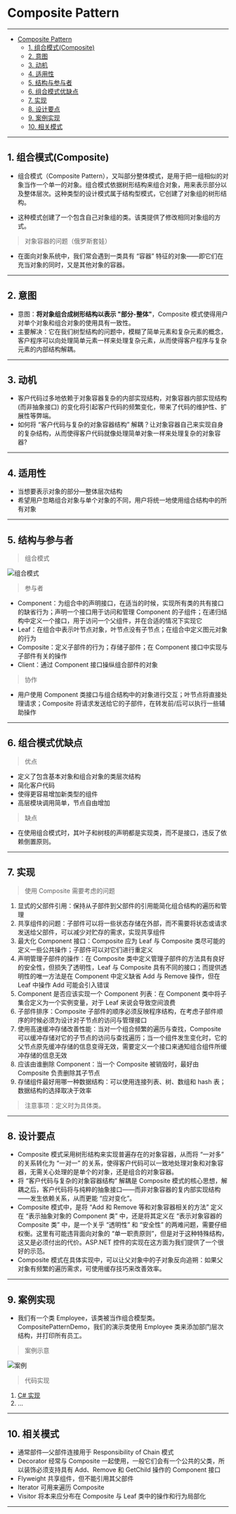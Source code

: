 # Composite Pattern

---

- [Composite Pattern](#composite-pattern)
	- [1. 组合模式(Composite)](#1-组合模式composite)
	- [2. 意图](#2-意图)
	- [3. 动机](#3-动机)
	- [4. 适用性](#4-适用性)
	- [5. 结构与参与者](#5-结构与参与者)
	- [6. 组合模式优缺点](#6-组合模式优缺点)
	- [7. 实现](#7-实现)
	- [8. 设计要点](#8-设计要点)
	- [9. 案例实现](#9-案例实现)
	- [10. 相关模式](#10-相关模式)

---
## 1. 组合模式(Composite)

- 组合模式（Composite Pattern），又叫部分整体模式，是用于把一组相似的对象当作一个单一的对象。组合模式依据树形结构来组合对象，用来表示部分以及整体层次。这种类型的设计模式属于结构型模式，它创建了对象组的树形结构。

- 这种模式创建了一个包含自己对象组的类。该类提供了修改相同对象组的方式。

> 对象容器的问题（俄罗斯套娃）

- 在面向对象系统中，我们常会遇到一类具有 “容器” 特征的对象——即它们在充当对象的同时，又是其他对象的容器。

---
## 2. 意图

- 意图：**将对象组合成树形结构以表示 "部分-整体"**，Composite 模式使得用户对单个对象和组合对象的使用具有一致性。
- 主要解决：它在我们树型结构的问题中，模糊了简单元素和复杂元素的概念，客户程序可以向处理简单元素一样来处理复杂元素，从而使得客户程序与复杂元素的内部结构解耦。

---
## 3. 动机

- 客户代码过多地依赖于对象容器复杂的内部实现结构，对象容器内部实现结构 (而非抽象接口) 的变化将引起客户代码的频繁变化，带来了代码的维护性、扩展性等弊端。
- 如何将 “客户代码与复杂的对象容器结构” 解耦？让对象容器自己来实现自身的复杂结构，从而使得客户代码就像处理简单对象一样来处理复杂的对象容器?

---
## 4. 适用性

- 当想要表示对象的部分—整体层次结构
- 希望用户忽略组合对象与单个对象的不同，用户将统一地使用组合结构中的所有对象

---
## 5. 结构与参与者

> 组合模式

  ![组合模式](img/组合模式设计.png)

> 参与者

- Component：为组合中的声明接口，在适当的时候，实现所有类的共有接口的缺省行为；声明一个接口用于访问和管理 Component 的子组件；在递归结构中定义一个接口，用于访问一个父组件，并在合适的情况下实现它
- Leaf：在组合中表示叶节点对象，叶节点没有子节点；在组合中定义图元对象的行为
- Composite：定义子部件的行为；存储子部件；在 Component 接口中实现与子部件有关的操作
- Client：通过 Component 接口操纵组合部件的对象 

> 协作

- 用户使用 Component 类接口与组合结构中的对象进行交互；叶节点将直接处理请求；Composite 将请求发送给它的子部件，在转发前/后可以执行一些辅助操作

---
## 6. 组合模式优缺点

> 优点

- 定义了包含基本对象和组合对象的类层次结构
- 简化客户代码
- 使得更容易增加新类型的组件
- 高层模块调用简单，节点自由增加

> 缺点
 
- 在使用组合模式时，其叶子和树枝的声明都是实现类，而不是接口，违反了依赖倒置原则。

---
## 7. 实现

> 使用 Composite 需要考虑的问题

1. 显式的父部件引用：保持从子部件到父部件的引用能简化组合结构的遍历和管理
2. 共享组件的问题：子部件可以将一些状态存储在外部，而不需要将状态或请求发送给父部件，可以减少对贮存的需求，实现共享组件
3. 最大化 Component 接口：Composite 应为 Leaf 与 Composite 类尽可能的定义一些公共操作；子部件可以对它们进行重定义
4. 声明管理子部件的操作：在 Composite 类中定义管理子部件的方法具有良好的安全性，但损失了透明性，Leaf 与 Composite 具有不同的接口；而提供透明性的唯一方法是在 Component 中定义缺省 Add 与 Remove 操作，但在 Leaf 中操作 Add 可能会引入错误
5. Component 是否应该实现一个 Component 列表：在 Component 类中将子集合定义为一个实例变量，对于 Leaf 来说会导致空间浪费
6. 子部件排序：Composite 子部件的顺序必须反映程序结构，在考虑子部件顺序的时候必须为设计对子节点的访问与管理接口
7. 使用高速缓冲存储改善性能：当对一个组合频繁的遍历与查找，Composite 可以缓冲存储对它的子节点的访问与查找遍历；当一个组件发生变化时，它的父节点原先缓冲存储的信息变得无效，需要定义一个接口来通知组合组件所缓冲存储的信息无效
8. 应该由谁删除 Component：当一个 Composite 被销毁时，最好由 Composite 负责删除其子节点
9. 存储组件最好用哪一种数据结构：可以使用连接列表、树、数组和 hash 表；数据结构的选择取决于效率

> 注意事项：定义时为具体类。

---
## 8. 设计要点

- Composite 模式采用树形结构来实现普遍存在的对象容器，从而将 “一对多” 的关系转化为 “一对一” 的关系，使得客户代码可以一致地处理对象和对象容器，无需关心处理的是单个的对象，还是组合的对象容器。
- 将 “客户代码与复杂的对象容器结构” 解耦是 Composite 模式的核心思想，解耦之后，客户代码将与纯粹的抽象接口——而非对象容器的复内部实现结构——发生依赖关系，从而更能 “应对变化”。
- Composite 模式中，是将 “Add 和 Remove 等和对象容器相关的方法” 定义在 “表示抽象对象的 Component 类” 中，还是将其定义在 “表示对象容器的 Composite 类” 中，是一个关乎 “透明性” 和 “安全性” 的两难问题，需要仔细权衡。这里有可能违背面向对象的 “单一职责原则”，但是对于这种特殊结构，这又是必须付出的代价。ASP.NET 控件的实现在这方面为我们提供了一个很好的示范。
- Composite 模式在具体实现中，可以让父对象中的子对象反向追朔：如果父对象有频繁的遍历需求，可使用缓存技巧来改善效率。

---
## 9. 案例实现

- 我们有一个类 Employee，该类被当作组合模型类。CompositePatternDemo，我们的演示类使用 Employee 类来添加部门层次结构，并打印所有员工。

> 案例示意

  ![案例](img/组合模式案例.png)

> 代码实现

1. [C# 实现](/【设计模式】程序参考/DesignPatterns%20For%20CSharp/Structural%20Patterns/Composite/Composite.cs)
2. ...

---
## 10. 相关模式

- 通常部件—父部件连接用于 Responsibility of Chain 模式
- Decorator 经常与 Composite 一起使用，一般它们会有一个公共的父类，所以装饰必须支持具有 Add、Remove 和 GetChild 操作的 Component 接口
- Flyweight 共享组件，但不能引用其父部件
- Iterator 可用来遍历 Composite
- Visitor 将本来应分布在 Composite 与 Leaf 类中的操作和行为局部化

---